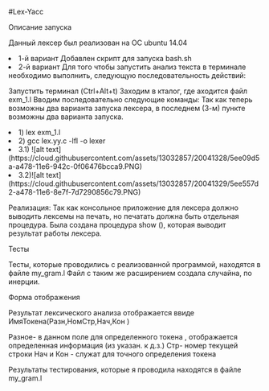 #Lex-Yacc

Описание запуска

Данный лексер был реализован на ОС ubuntu 14.04

<li>1-й вариант Добавлен скрипт для запуска bash.sh
<li>2-й вариант Для того чтобы запустить анализ текста в терминале необходимо выполнить, следующую последовательность действий:

Запустить терминал (Ctrl+Alt+t)
Заходим в кталог, где аходится файл exm_1.l
Вводим последовательно следующие команды:
Так как теперь возможны два варианта запуска лексера, в последнем (3-м) пункте возможны два варианта запуска.
<li>1) lex exm_1.l
<li>2) gcc lex.yy.c -lfl -o lexer
<li>3.1) ![alt text](https://cloud.githubusercontent.com/assets/13032857/20041328/5ee09d5a-a478-11e6-942c-0f06476bcca9.PNG)
<li>3.2)![alt text](https://cloud.githubusercontent.com/assets/13032857/20041329/5ee557d2-a478-11e6-8e7f-7d7290856c79.PNG)

Реализация:
Так как консольное приложение для лексера должно выводить лексемы на печать, но печатать должна быть отдельная процедура. Была создана процедура show (), которая выводит результат работы лексера.


Тесты

Тесты, которые проводились с реализованной программой, находятся в файле my_gram.l Файл с таким же расширением создала случайна, по инерции.

Форма отображения

Результат лексического анализа отображается ввиде ИмяТокена(Разн,НомСтр,Нач,Кон )

Разное- в данном поле для определенного токена , отображается определенная информация (из указан. к д.з.)
Стр- номер текущей строки
Нач и Кон - служат для точного определения токена

Результаты тестирования, которые я проводила находятся в файле my_gram.l
